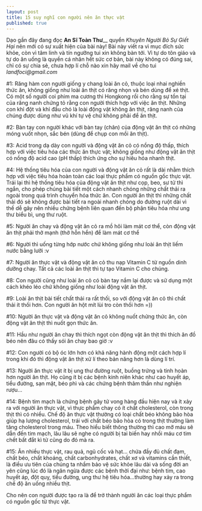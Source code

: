 ```yaml
---
layout: post
title: 15 suy nghĩ con người nên ăn thực vật
published: true
---
```


Dạo gần đây đang đọc **An Sĩ Toàn Thư**__ quyển _Khuyên Người Bỏ Sự Giết Hại_ nên mới có sự xuất hiện của bài này! Bài này viết ra vì mục đích sức khỏe, còn vì tâm linh và tín ngưỡng tui xin không bàn tới. Vì tự do tôn giáo và tự do ăn uống là quyền cá nhân hết sức cơ bản, bài này không có đúng sai, chỉ có sự chia sẻ, chưa hợp lí chỗ nào xin hãy mail về cho tui _landfoci@gmail.com_

#1: Răng hàm con người giống y chang loài ăn cỏ, thuộc loại nhai nghiền thức ăn, không giống như loài ăn thịt có răng nhọn và bén dùng để xé thịt. Có một số người coi phim ma cương thi Hongkong rồi cho rằng sự tồn tại của răng nanh chứng tỏ rằng con người thích hợp với việc ăn thịt. Những con khỉ đột và khỉ đầu chó là loài động vật không ăn thịt, răng nanh của chúng được dùng như vũ khí tự vệ chứ không phải để ăn thịt.

#2: Bàn tay con người khác với bàn tay (chân) của động vật ăn thịt có những móng vuốt nhọn, sắc bén (dùng để chụp con mồi ăn thịt).

#3: Acid trong dạ dày con người và động vật ăn cỏ có nồng độ thấp, thích hợp với việc tiêu hóa các thức ăn thực vật; không giống như động vật ăn thịt có nồng độ acid cao (pH thấp) thích ứng cho sự hiêu hóa nhanh thịt.

#4: Hệ thống tiêu hóa của con người và động vật ăn cỏ rất là dài nhằm thích hợp với việc tiêu hóa hoàn toàn các loại thực phẩm có nguồn gốc thực vật. Trái lại thì hệ thống tiêu hóa của động vật ăn thịt như cọp, beo, sư tử thì ngắn, cho phép chúng bài tiết một cách nhanh chóng những chất thải ra ngoài trong quá trình chuyển hóa thức ăn. Con người ăn thịt thì những chất thải đó sẽ không được bài tiết ra ngoài nhanh chóng do đường ruột dài vì thế dễ gây nên nhiều chứng bệnh liên quan đến bộ phận tiêu hóa như ung thư biểu bì, ung thư ruột.

#5: Người ăn chay và động vật ăn cỏ ra mồ hôi làm mát cơ thể, còn động vật ăn thịt phải thở mạnh (thở hỗn hển) để làm mát cơ thể

#6: Người thì uống từng hớp nước chứ không giống như loài ăn thịt liếm nước bằng lưỡi :v

#7: Người ăn thực vật và động vật ăn cỏ thu nạp Vitamin C từ nguồn dinh dưỡng chay. Tất cả các loài ăn thịt thì tự tạo Vitamin C cho chúng.

#8: Con người cũng như loài ăn cỏ có bàn tay nắm lại được và sử dụng một cách khéo léo chứ không giống như loài động vật ăn thịt.

#9: Loài ăn thịt bài tiết chất thải ra rất thối, so với động vật ăn cỏ thì chất thải ít thối hơn. Con người ăn hột mít lùi tro còn thối hơn =))

#10: Người ăn thực vật và động vật ăn cỏ không nuốt chửng thức ăn, còn động vật ăn thịt thì nuốt gọn thức ăn.

#11: Hầu như người ăn chay thì thích ngọt còn động vật ăn thịt thì thích ăn đồ béo nên đâu có thấy sói ăn chay bao giờ :v

#12: Con người có bộ óc lớn hơn có khả năng hành động một cách hợp lí trong khi đó thì động vật ăn thịt xử lí theo bản năng hơn là dùng lí trí.

#13: Người ăn thực vật ít bị ung thư đường ruột, buồng trứng và tinh hoàn hơn người ăn thịt. Họ cũng ít bị các bệnh kinh niên khác như cao huyết áp, tiểu đường, sạn mật, béo phì và các chứng bệnh thâm thần như nghiện rượu...

#14: Bệnh tim mạch là chứng bệnh gây tử vong hàng đầu hiện nay và ít xảy ra với người ăn thực vật, vì thực phẩm chay có ít chất cholesterol, còn trong thịt thì có nhiều. Chế độ ăn thực vật thường có loại chất béo không bão hòa giúp hạ lượng cholesterol, trái với chất béo bão hòa có trong thịt thường làm tăng cholesterol trong máu. Theo hiểu biết thông thường thì cao mỡ máu sẽ dẫn đến tim mạch, lâu lâu sẽ nghe có người bị tai biến hay nhồi máu cơ tim chết bất đắt kì tử cũng do đó mà ra.

#15: Ăn nhiều thực vật, rau quả, ngũ cốc và hạt... chứa đầy đủ chất đạm, chất béo, chất khoáng, chất carbonhydrates, chất xơ và vitamins cần thiết, là điều ưu tiên của chúng ta nhầm bảo vệ sức khỏe lâu dài và sống đời an yên cũng lúc đó là ngăn ngừa được các bệnh thời đại như: bệnh tim, cao huyết áp, đột quỵ, tiểu đường, ung thư hệ tiêu hóa...thường hay xảy ra trong chế độ ăn uống nhiều thịt.

Cho nên con người được tạo ra là để trở thành người ăn các loại thực phẩm có nguồn gốc từ thực vật.

